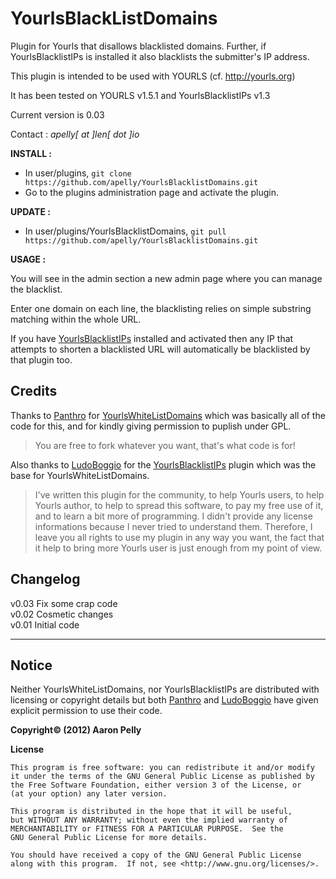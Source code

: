 YourlsBlackListDomains
======================

Plugin for Yourls that disallows blacklisted domains. Further, if YourlsBlacklistIPs is installed it also blacklists the submitter's IP address.

This plugin is intended to be used with YOURLS (cf. http://yourls.org)

It has been tested on YOURLS v1.5.1 and YourlsBlacklistIPs v1.3

Current version is 0.03

Contact : *apelly[ at ]len[ dot ]io*

**INSTALL :**

- In user/plugins, `git clone https://github.com/apelly/YourlsBlacklistDomains.git`
- Go to the plugins administration page and activate the plugin.

**UPDATE :**

- In user/plugins/YourlsBlacklistDomains, `git pull https://github.com/apelly/YourlsBlacklistDomains.git`

**USAGE :**

You will see in the admin section a new admin page where you can manage the blacklist.

Enter one domain on each line, the blacklisting relies on simple substring matching within the whole URL.

If you have [YourlsBlacklistIPs](https://github.com/LudoBoggio/YourlsBlacklistIPs) installed and activated then any IP that attempts to shorten a blacklisted URL will automatically be blacklisted by that plugin too. 

Credits
-------

Thanks to [Panthro](https://github.com/Panthro) for [YourlsWhiteListDomains](https://github.com/Panthro/YourlsWhitelistDomains) which was basically all of the code for this, and for kindly giving permission to puplish under GPL.  
> You are free to fork whatever you want, that's what code is for!  

Also thanks to [LudoBoggio](https://github.com/LudoBoggio) for the [YourlsBlacklistIPs](https://github.com/LudoBoggio/YourlsBlacklistIPs) plugin which was the base for YourlsWhiteListDomains.  
>I've written this plugin for the community, to help Yourls users, to help Yourls author, to help to spread this software, to pay my free use of it, and to learn a bit more of programming. I didn't provide any license informations because I never tried to understand them. Therefore, I leave you all rights to use my plugin in any way you want, the fact that it help to bring more Yourls user is just enough from my point of view.

Changelog
---------

v0.03 Fix some crap code  
v0.02 Cosmetic changes  
v0.01 Initial code  

---

Notice
------

Neither YourlsWhiteListDomains, nor YourlsBlacklistIPs are distributed with licensing or copyright details but both [Panthro](https://github.com/Panthro) and [LudoBoggio](https://github.com/LudoBoggio) have given explicit permission to use their code.

**Copyright&copy; (2012) Aaron Pelly**

**License**

    This program is free software: you can redistribute it and/or modify
    it under the terms of the GNU General Public License as published by
    the Free Software Foundation, either version 3 of the License, or
    (at your option) any later version.

    This program is distributed in the hope that it will be useful,
    but WITHOUT ANY WARRANTY; without even the implied warranty of
    MERCHANTABILITY or FITNESS FOR A PARTICULAR PURPOSE.  See the
    GNU General Public License for more details.

    You should have received a copy of the GNU General Public License
    along with this program.  If not, see <http://www.gnu.org/licenses/>.
